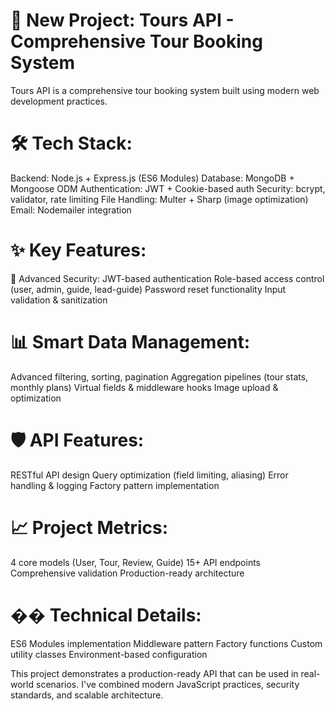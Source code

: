 # 🚀 New Project: Tours API - Comprehensive Tour Booking System
Tours API is a comprehensive tour booking system built using modern web development practices.

# 🛠️ Tech Stack:
Backend: Node.js + Express.js (ES6 Modules)
Database: MongoDB + Mongoose ODM
Authentication: JWT + Cookie-based auth
Security: bcrypt, validator, rate limiting
File Handling: Multer + Sharp (image optimization)
Email: Nodemailer integration

# ✨ Key Features:
🔐 Advanced Security:
JWT-based authentication
Role-based access control (user, admin, guide, lead-guide)
Password reset functionality
Input validation & sanitization

# 📊 Smart Data Management:
Advanced filtering, sorting, pagination
Aggregation pipelines (tour stats, monthly plans)
Virtual fields & middleware hooks
Image upload & optimization

# 🛡️ API Features:
RESTful API design
Query optimization (field limiting, aliasing)
Error handling & logging
Factory pattern implementation

# 📈 Project Metrics:
4 core models (User, Tour, Review, Guide)
15+ API endpoints
Comprehensive validation
Production-ready architecture

# �� Technical Details:
ES6 Modules implementation
Middleware pattern
Factory functions
Custom utility classes
Environment-based configuration

This project demonstrates a production-ready API that can be used in real-world scenarios. I've combined modern JavaScript practices, security standards, and scalable architecture.

